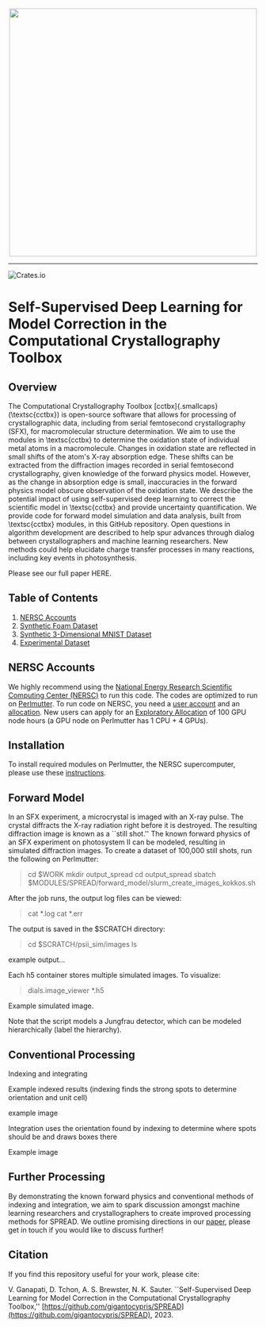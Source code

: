 <br/>
<p align="center"><img src="imgs/logo.png" width=500 /></p>

----
![Crates.io](https://img.shields.io/crates/l/Ap?color=black)

# Self-Supervised Deep Learning for Model Correction in the Computational Crystallography Toolbox

## Overview

The Computational Crystallography Toolbox [cctbx]{.smallcaps} (\textsc{cctbx}) is open-source software that allows for processing of crystallographic data, including from serial femtosecond crystallography (SFX), for macromolecular structure determination. We aim to use the modules in \textsc{cctbx} to determine the oxidation state of individual metal atoms in a macromolecule. Changes in oxidation state are reflected in small shifts of the atom's X-ray absorption edge. These shifts can be extracted from the diffraction images recorded in serial femtosecond crystallography, given knowledge of the forward physics model. However, as the change in absorption edge is small, inaccuracies in the forward physics model obscure observation of the oxidation state. We describe the potential impact of using self-supervised deep learning to correct the scientific model in \textsc{cctbx} and provide uncertainty quantification. We provide code for forward model simulation and data analysis, built from \textsc{cctbx} modules, in this GitHub repository. Open questions in algorithm development are described to help spur advances through dialog between crystallographers and machine learning researchers. New methods could help elucidate charge transfer processes in many reactions, including key events in photosynthesis. 

Please see our full paper HERE.

## Table of Contents

1. [NERSC Accounts](#Installation)
2. [Synthetic Foam Dataset](#Foam)
3. [Synthetic 3-Dimensional MNIST Dataset](#MNIST)
4. [Experimental Dataset](#Experimental)

## NERSC Accounts <a name="foam"></a>

We highly recommend using the [National Energy Research Scientific Computing Center (NERSC)](https://www.nersc.gov) to run this code. The codes are optimized to run on [Perlmutter](https://docs.nersc.gov/systems/perlmutter/architecture/). To run code on NERSC, you need a [user account](https://docs.nersc.gov/accounts/#obtaining-an-account) and an [allocation](https://www.nersc.gov/users/accounts/allocations/). New users can apply for an [Exploratory Allocation](https://www.nersc.gov/users/accounts/allocations/first-allocation/) of 100 GPU node hours (a GPU node on Perlmutter has 1 CPU + 4 GPUs).

## Installation <a name="foam"></a>

To install required modules on Perlmutter, the NERSC supercomputer, please use these [instructions](INSTALL.md).

## Forward Model <a name="foam"></a>

In an SFX experiment, a microcrystal is imaged with an X-ray pulse. The crystal diffracts the X-ray radiation right before it is destroyed. The resulting diffraction image is known as a ``still shot.'' The known forward physics of an SFX experiment on photosystem II can be modeled, resulting in simulated diffraction images. To create a dataset of 100,000 still shots, run the following on Perlmutter:

> cd $WORK
> mkdir output_spread
> cd output_spread
> sbatch $MODULES/SPREAD/forward_model/slurm_create_images_kokkos.sh

After the job runs, the output log files can be viewed:

> cat *.log
> cat *.err

The output is saved in the $SCRATCH directory:

> cd $SCRATCH/psii_sim/images
> ls

example output...

Each h5 container stores multiple simulated images. To visualize:

> dials.image_viewer *.h5

Example simulated image. 

Note that the script models a Jungfrau detector, which can be modeled hierarchically (label the hierarchy).


## Conventional Processing <a name="foam"></a>

Indexing and integrating

Example indexed results (indexing finds the strong spots to determine orientation and unit cell)

example image

Integration uses the orientation found by indexing to determine where spots should be and draws boxes there

Example image

## Further Processing <a name="foam"></a>

By demonstrating the known forward physics and conventional methods of indexing and integration, we aim to spark discussion amongst machine learning researchers and crystallographers to create improved processing methods for SPREAD. We outline promising directions in our [paper](paper.pdf), please get in touch if you would like to discuss further!

## Citation <a name="citation"></a>

If you find this repository useful for your work, please cite:

V. Ganapati, D. Tchon, A. S. Brewster, N. K. Sauter. ``Self-Supervised Deep Learning for Model Correction in the Computational Crystallography Toolbox,'' [https://github.com/gigantocypris/SPREAD](https://github.com/gigantocypris/SPREAD), 2023.